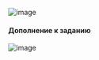 ![image](https://user-images.githubusercontent.com/100158318/211839824-f0185aed-b5cf-41b5-bc99-ff71e528230a.png)

#### Дополнение к заданию
![image](https://user-images.githubusercontent.com/100158318/211840556-2571b5ae-8494-4982-a80f-c9233cb7cda7.png)
